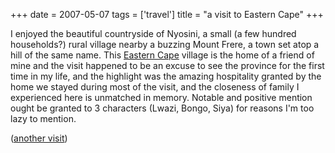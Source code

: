 +++
date = 2007-05-07
tags = ['travel']
title = "a visit to Eastern Cape"
+++

I enjoyed the beautiful countryside of Nyosini, a small (a few hundred
households?) rural village nearby a buzzing Mount Frere, a town set atop
a hill of the same name. This [Eastern Cape] village is the home of a
friend of mine and the visit happened to be an excuse to see the
province for the first time in my life, and the highlight was the
amazing hospitality granted by the home we stayed during most of the
visit, and the closeness of family I experienced here is unmatched in
memory. Notable and positive mention ought be granted to 3 characters
(Lwazi, Bongo, Siya) for reasons I\'m too lazy to mention.

([another visit])

  [Eastern Cape]: http://en.wikipedia.org/wiki/Eastern_Cape
  [another visit]: http://tshepang.net/another-visit-to-eastern-cape
